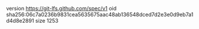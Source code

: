 version https://git-lfs.github.com/spec/v1
oid sha256:06c7a0236b9831cea5635675aac48ab136548dced7d2e3e0d9eb7a1d4d8e2891
size 1253
